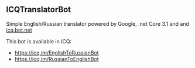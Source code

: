 ## ICQTranslatorBot
Simple English/Russian translator powered by Google, .net Core 3.1 and and [icq.bot.net]

This bot is available in ICQ:
* https://icq.im/EnglishToRussianBot
* https://icq.im/RussianToEnglishBot

[icq.bot.net]: https://github.com/idan-rubin/icq.bot.net
